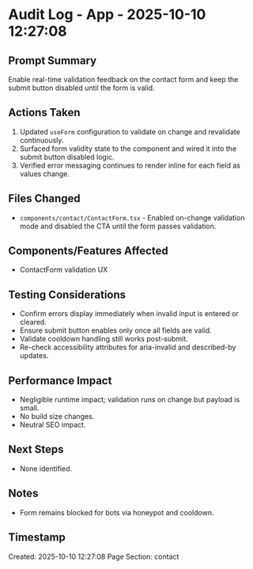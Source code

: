 # Audit Log - App - 2025-10-10 12:27:08

## Prompt Summary

Enable real-time validation feedback on the contact form and keep the submit button disabled until the form is valid.

## Actions Taken

1. Updated `useForm` configuration to validate on change and revalidate continuously.
2. Surfaced form validity state to the component and wired it into the submit button disabled logic.
3. Verified error messaging continues to render inline for each field as values change.

## Files Changed

- `components/contact/ContactForm.tsx` - Enabled on-change validation mode and disabled the CTA until the form passes validation.

## Components/Features Affected

- ContactForm validation UX

## Testing Considerations

- Confirm errors display immediately when invalid input is entered or cleared.
- Ensure submit button enables only once all fields are valid.
- Validate cooldown handling still works post-submit.
- Re-check accessibility attributes for aria-invalid and described-by updates.

## Performance Impact

- Negligible runtime impact; validation runs on change but payload is small.
- No build size changes.
- Neutral SEO impact.

## Next Steps

- None identified.

## Notes

- Form remains blocked for bots via honeypot and cooldown.

## Timestamp

Created: 2025-10-10 12:27:08
Page Section: contact
